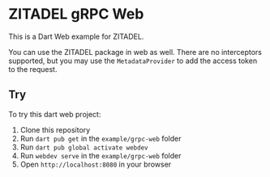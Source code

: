 # ZITADEL gRPC Web

This is a Dart Web example for ZITADEL.

You can use the ZITADEL package in web as well.
There are no interceptors supported, but you may use the `MetadataProvider`
to add the access token to the request.

## Try

To try this dart web project:

1. Clone this repository
2. Run `dart pub get` in the `example/grpc-web` folder
3. Run `dart pub global activate webdev`
4. Run `webdev serve` in the `example/grpc-web` folder
5. Open `http://localhost:8080` in your browser
